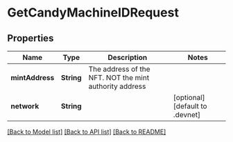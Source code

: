 # GetCandyMachineIDRequest

## Properties
Name | Type | Description | Notes
------------ | ------------- | ------------- | -------------
**mintAddress** | **String** | The address of the NFT. NOT the mint authority address | 
**network** | **String** |  | [optional] [default to .devnet]

[[Back to Model list]](../README.md#documentation-for-models) [[Back to API list]](../README.md#documentation-for-api-endpoints) [[Back to README]](../README.md)


